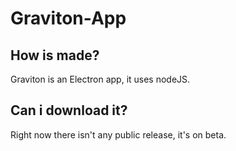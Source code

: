 # Graviton-App
<h2>How is made?</h2>
<p>Graviton is an Electron app, it uses nodeJS.</p>
<h2>Can i download it?</h2>
<p>Right now there isn't any public release, it's on beta.</p>
